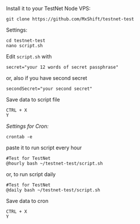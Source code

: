 Install it to your TestNet Node VPS:

```
git clone https://github.com/MxShift/testnet-test
```

Settings:

```
cd testnet-test
nano script.sh
```

Edit `script.sh` with
```
secret="your 12 words of secret passphrase"
```

or, also if you have second secret

```
secondSecret="your second secret"
```

Save data to script file
```
CTRL + X
Y
```

*Settings for Cron:*

```
crontab -e
```
paste it to run script every hour
```
#Test for TestNet
@hourly bash ~/testnet-test/script.sh
```

or, to run script daily

```
#Test for TestNet
@daily bash ~/testnet-test/script.sh
```
Save data to cron
```
CTRL + X
Y
```
